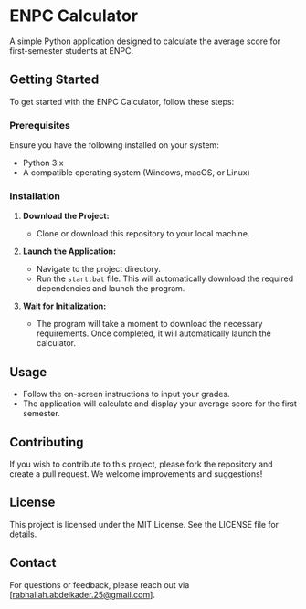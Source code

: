 # ENPC Calculator

A simple Python application designed to calculate the average score for first-semester students at ENPC.

## Getting Started

To get started with the ENPC Calculator, follow these steps:

### Prerequisites

Ensure you have the following installed on your system:

- Python 3.x
- A compatible operating system (Windows, macOS, or Linux)

### Installation

1. **Download the Project:**
   - Clone or download this repository to your local machine.

2. **Launch the Application:**
   - Navigate to the project directory.
   - Run the `start.bat` file. This will automatically download the required dependencies and launch the program.

3. **Wait for Initialization:**
   - The program will take a moment to download the necessary requirements. Once completed, it will automatically launch the calculator.

## Usage

- Follow the on-screen instructions to input your grades.
- The application will calculate and display your average score for the first semester.

## Contributing

If you wish to contribute to this project, please fork the repository and create a pull request. We welcome improvements and suggestions!

## License

This project is licensed under the MIT License. See the LICENSE file for details.

## Contact

For questions or feedback, please reach out via [rabhallah.abdelkader.25@gmail.com].
